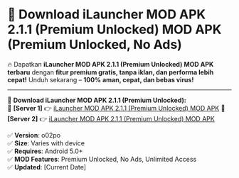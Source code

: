 # 🚀 Download iLauncher MOD APK 2.1.1 (Premium Unlocked) MOD APK (Premium Unlocked, No Ads)  

🔥 Dapatkan **iLauncher MOD APK 2.1.1 (Premium Unlocked) MOD APK terbaru** dengan **fitur premium gratis, tanpa iklan, dan performa lebih cepat!** Unduh sekarang – **100% aman, cepat, dan bebas virus!**  

---


🔽 **Download iLauncher MOD APK 2.1.1 (Premium Unlocked):**  
🔹 **[Server 1]** 👉 [iLauncher MOD APK 2.1.1 (Premium Unlocked) MOD APK](https://apkcomod.com?title=iLauncher_MOD_APK_2.1.1_(Premium_Unlocked))  
🔹 **[Server 2]** 👉 [iLauncher MOD APK 2.1.1 (Premium Unlocked) MOD APK](https://apkcomod.com?title=iLauncher_MOD_APK_2.1.1_(Premium_Unlocked))  


✅ **Version**: o02po  
✅ **Size**: Varies with device  
✅ **Requires**: Android 5.0+  
✅ **MOD Features**: Premium Unlocked, No Ads, Unlimited Access  
✅ **Updated**: [Current Date]  